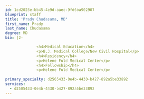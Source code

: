 ```yaml
---
id: 1cd2023e-bb45-4e9d-aaec-9fd6ba902907
blueprint: staff
title: 'Prady Chudasama, MD'
first_name: Prady
last_name: Chudasama
degree: MD
bio: |2-

              <h4>Medical Education</h4>
              <p>B.J. Medical College/New Civil Hospital</p>
              <h4>Residency</h4>
              <p>Helene Fuld Medical Center</p>
              <h4>Fellowship</h4>
              <p>Helene Fuld Medical Center</p>
          
primary_specialty: d2505433-0e4b-4430-b427-892a5be33892
services:
  - d2505433-0e4b-4430-b427-892a5be33892
---
```

